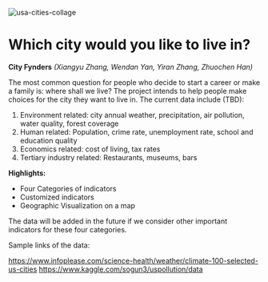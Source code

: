 ![usa-cities-collage](https://user-images.githubusercontent.com/32344254/32299959-b57f7bf6-bf14-11e7-8c03-90c0a7e29d0a.jpg)

# Which city would you like to live in?

**City Fynders** *(Xiangyu Zhang, Wendan Yan, Yiran Zhang, Zhuochen Han)*

The most common question for people who decide to start a career or make a family is: where shall we live? The project intends to help people make choices for the city they want to live in. The current data include (TBD):
1. Environment related: city annual weather, precipitation, air pollution, water quality, forest coverage
2. Human related: Population, crime rate, unemployment rate, school and education quality
3. Economics related: cost of living, tax rates
4. Tertiary industry related: Restaurants, museums, bars

**Highlights:**
- Four Categories of indicators
- Customized  indicators
- Geographic Visualization on a map


The data will be added in the future if we consider other important indicators for these four categories.

Sample links of the data:

https://www.infoplease.com/science-health/weather/climate-100-selected-us-cities
https://www.kaggle.com/sogun3/uspollution/data
